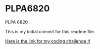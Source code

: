 # PLPA6820
PLPA 6820

This is my initial commit for this readme file.

[Here is the link for my coding challenge 4](Coding-Challenge-4.md)
